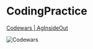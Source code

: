 # CodingPractice
[Codewars | AgInsideOut](https://www.codewars.com/users/AgInsideOut)
<br>

![Codewars](https://www.codewars.com/users/AgInsideOut/badges/small)
